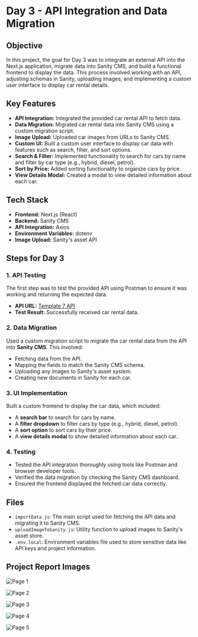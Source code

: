 # Day 3 - API Integration and Data Migration

## Objective
In this project, the goal for Day 3 was to integrate an external API into the Next.js application, migrate data into Sanity CMS, and build a functional frontend to display the data. This process involved working with an API, adjusting schemas in Sanity, uploading images, and implementing a custom user interface to display car rental details.

## Key Features
- **API Integration:** Integrated the provided car rental API to fetch data.
- **Data Migration:** Migrated car rental data into Sanity CMS using a custom migration script.
- **Image Upload:** Uploaded car images from URLs to Sanity CMS.
- **Custom UI:** Built a custom user interface to display car data with features such as search, filter, and sort options.
- **Search & Filter:** Implemented functionality to search for cars by name and filter by car type (e.g., hybrid, diesel, petrol).
- **Sort by Price:** Added sorting functionality to organize cars by price.
- **View Details Modal:** Created a modal to view detailed information about each car.

## Tech Stack
- **Frontend:** Next.js (React)
- **Backend:** Sanity CMS
- **API Integration:** Axios
- **Environment Variables:** dotenv
- **Image Upload:** Sanity's asset API

## Steps for Day 3

### 1. API Testing
The first step was to test the provided API using Postman to ensure it was working and returning the expected data.

- **API URL:** [Template 7 API](https://sanity-nextjs-application.vercel.app/api/hackathon/template7)
- **Test Result:** Successfully received car rental data.

### 2. Data Migration
Used a custom migration script to migrate the car rental data from the API into **Sanity CMS**. This involved:
- Fetching data from the API.
- Mapping the fields to match the Sanity CMS schema.
- Uploading any images to Sanity's asset system.
- Creating new documents in Sanity for each car.

### 3. UI Implementation
Built a custom frontend to display the car data, which included:
- A **search bar** to search for cars by name.
- A **filter dropdown** to filter cars by type (e.g., hybrid, diesel, petrol).
- A **sort option** to sort cars by their price.
- A **view details modal** to show detailed information about each car.

### 4. Testing
- Tested the API integration thoroughly using tools like Postman and browser developer tools.
- Verified the data migration by checking the Sanity CMS dashboard.
- Ensured the frontend displayed the fetched car data correctly.

## Files
- `importData.js`: The main script used for fetching the API data and migrating it to Sanity CMS.
- `uploadImageToSanity.js`: Utility function to upload images to Sanity's asset store.
- `.env.local`: Environment variables file used to store sensitive data like API keys and project information.

## Project Report Images

![Page 1](./Project%20Report/1.png) 

![Page 2](./Project%20Report/2.png) 

![Page 3](./Project%20Report/3.png) 

![Page 4](./Project%20Report/4.png) 

![Page 5](./Project%20Report/5.png)
